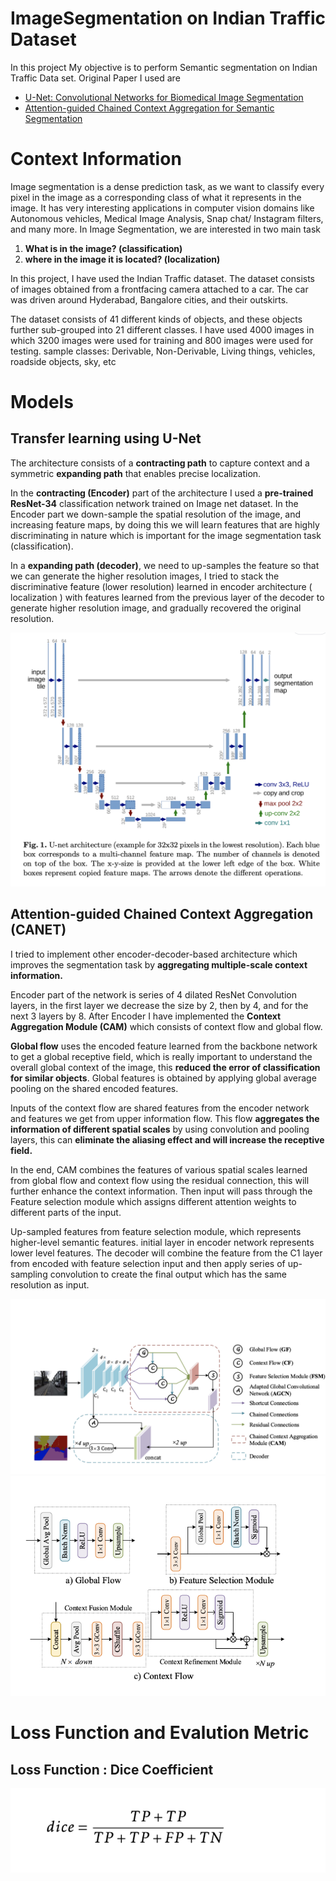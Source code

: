 # ImageSegmentation on Indian Traffic Dataset 

In this project My objective is to perform Semantic segmentation on Indian Traffic Data set. Original Paper I
used are
- [U-Net: Convolutional Networks for Biomedical Image Segmentation](https://arxiv.org/abs/1505.04597)
- [Attention-guided Chained Context Aggregation for Semantic Segmentation](https://arxiv.org/abs/2002.12041v1)

# Context Information 

Image segmentation is a dense prediction task, as we want to classify every pixel in the image as a corresponding
class of what it represents in the image. It has very interesting applications in computer vision
domains like Autonomous vehicles, Medical Image Analysis, Snap chat/ Instagram filters, and many more.
In Image Segmentation, we are interested in two main task
1. **What is in the image? (classification)**
2. **where in the image it is located? (localization)**


In this project, I have used the Indian Traffic dataset. The dataset consists of images obtained from a frontfacing
camera attached to a car. The car was driven around Hyderabad, Bangalore cities, and their outskirts.

The dataset consists of 41 different kinds of objects, and these objects further sub-grouped into 21 different
classes. I have used 4000 images in which 3200 images were used for training and 800 images were used for
testing. sample classes: Derivable, Non-Derivable, Living things, vehicles, roadside objects, sky, etc

# Models

## Transfer learning using U-Net

The architecture consists of a **contracting path** to capture context and a symmetric **expanding path** that enables precise localization. 

In the **contracting (Encoder)** part of the architecture I used a **pre-trained ResNet-34** classification
network trained on Image net dataset. In the Encoder part we down-sample the spatial resolution
of the image, and increasing feature maps, by doing this we will learn features that are highly discriminating
in nature which is important for the image segmentation task (classification).

In a **expanding path (decoder)**, we need to up-samples the feature so that we can generate the higher resolution images, I tried to stack the
discriminative feature (lower resolution) learned in encoder architecture ( localization ) with features
learned from the previous layer of the decoder to generate higher resolution image, and gradually recovered
the original resolution. 


![U-net](/out/U-net.png)


## Attention-guided Chained Context Aggregation (CANET)

I tried to implement other encoder-decoder-based architecture which improves
the segmentation task by **aggregating multiple-scale context information.**

Encoder part of the network is series of 4 dilated ResNet Convolution layers, in the first layer we decrease the size by 2, then by 4, and for the next 3 layers by 8. After Encoder I have implemented the **Context Aggregation Module (CAM)** which consists of context flow
and global flow.

**Global flow** uses the encoded feature learned from the backbone network to get a global
receptive field, which is really important to understand the overall global context of the image, this **reduced
the error of classification for similar objects**. Global features is obtained by applying global average pooling
on the shared encoded features.

Inputs of the context flow are shared features from the encoder network and
features we get from upper information flow. This flow **aggregates the information of different spatial scales**
by using convolution and pooling layers, this can **eliminate the aliasing effect and will increase the receptive
field.** 

In the end, CAM combines the features of various spatial scales learned from global flow and context
flow using the residual connection, this will further enhance the context information. Then input will pass
through the Feature selection module which assigns different attention weights to different parts of the
input.

Up-sampled features from feature selection module, which represents higher-level semantic features. initial
layer in encoder network represents lower level features. The decoder will combine the feature from the C1
layer from encoded with feature selection input and then apply series of up-sampling convolution to create
the final output which has the same resolution as input.

![CANET Architecture](/out/CANET1.png)
![CANET Architecture](/out/CANET2.png)


# Loss Function and Evalution Metric

## Loss Function : Dice Coefficient

![Dice Loss](/out/diceloss.png)




